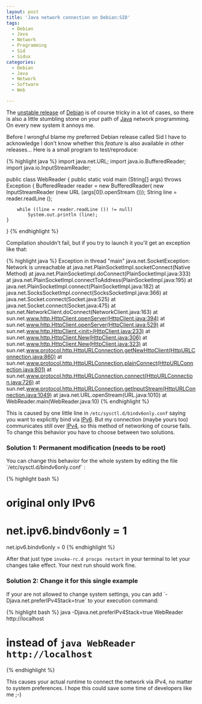 ```yaml
---
layout: post
title: 'Java network connection on Debian:SID'
tags:
  - Debian
  - Java
  - Network
  - Programming
  - Sid
  - Sidux
categories:
  - Debian
  - Java
  - Network
  - Software
  - Web

---
```


The <a href="http://www.debian.org/releases/unstable/">unstable release</a> of <a href="http://www.debian.org/">Debian</a> is of course tricky in a lot of cases, so there is also a little stumbling stone on your path of <a href="http://java.com/en/">Java</a> network programming. On every new system it annoys me.

Before I wrongful blame my preferred Debian release called Sid I have to acknowledge I don't know whether this <em>feature</em> is also available in other releases... Here is a small program to test/reproduce:



{% highlight java %}
import java.net.URL;
import java.io.BufferedReader;
import java.io.InputStreamReader;

public class WebReader
{
	public static void main (String[] args)
	throws Exception
	{
		BufferedReader reader = new BufferedReader(
			new InputStreamReader (new URL (args[0]).openStream ()));
		String line = reader.readLine ();
		
		while ((line = reader.readLine ()) != null)
			System.out.println (line);
	}
}
{% endhighlight %}



Compilation shouldn't fail, but if you try to launch it you'll get an exception like that:



{% highlight java %}
Exception in thread "main" java.net.SocketException: Network is unreachable
        at java.net.PlainSocketImpl.socketConnect(Native Method)
        at java.net.PlainSocketImpl.doConnect(PlainSocketImpl.java:333)
        at java.net.PlainSocketImpl.connectToAddress(PlainSocketImpl.java:195)
        at java.net.PlainSocketImpl.connect(PlainSocketImpl.java:182)
        at java.net.SocksSocketImpl.connect(SocksSocketImpl.java:366)
        at java.net.Socket.connect(Socket.java:525)
        at java.net.Socket.connect(Socket.java:475)
        at sun.net.NetworkClient.doConnect(NetworkClient.java:163)
        at sun.net.www.http.HttpClient.openServer(HttpClient.java:394)
        at sun.net.www.http.HttpClient.openServer(HttpClient.java:529)
        at sun.net.www.http.HttpClient.<init>(HttpClient.java:233)
        at sun.net.www.http.HttpClient.New(HttpClient.java:306)
        at sun.net.www.http.HttpClient.New(HttpClient.java:323)
        at sun.net.www.protocol.http.HttpURLConnection.getNewHttpClient(HttpURLConnection.java:860)
        at sun.net.www.protocol.http.HttpURLConnection.plainConnect(HttpURLConnection.java:801)
        at sun.net.www.protocol.http.HttpURLConnection.connect(HttpURLConnection.java:726)
        at sun.net.www.protocol.http.HttpURLConnection.getInputStream(HttpURLConnection.java:1049)
        at java.net.URL.openStream(URL.java:1010)
        at WebReader.main(WebReader.java:10)
{% endhighlight %}

<!--fucking wordpress parser... -->

This is caused by one little line in  `/etc/sysctl.d/bindv6only.conf`  saying you want to explicitly bind via <a href="http://en.wikipedia.org/wiki/IPv6">IPv6</a>. But my connection (maybe yours too) communicates still over <a href="http://en.wikipedia.org/wiki/IPv4">IPv4</a>, so this method of networking of course fails. To change this behavior you have to choose between two solutions.

<h3>Solution 1: Permanent modification (needs to be root)</h3>
You can change this behavior for the whole system by editing the file  `/etc/sysctl.d/bindv6only.conf` :


{% highlight bash %}
# original only IPv6
# net.ipv6.bindv6only = 1
net.ipv6.bindv6only = 0
{% endhighlight %}


After that just type  `invoke-rc.d procps restart`  in your terminal to let your changes take effect. Your next run should work fine.

<h3>Solution 2: Change it for this single example</h3>
If your are not allowed to change system settings, you can add  `-Djava.net.preferIPv4Stack=true`  to your execution command:


{% highlight bash %}
java -Djava.net.preferIPv4Stack=true  WebReader http://localhost
# instead of `java WebReader http://localhost`
{% endhighlight %}


This causes your actual runtime to connect the network via IPv4, no matter to system preferences. I hope this could save some time of developers like me ;-)
